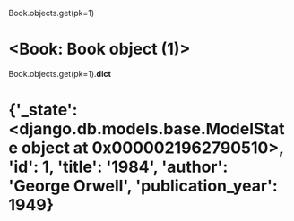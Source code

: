 Book.objects.get(pk=1)
# <Book: Book object (1)>

Book.objects.get(pk=1).__dict__
# {'_state': <django.db.models.base.ModelState object at 0x0000021962790510>, 'id': 1, 'title': '1984', 'author': 'George Orwell', 'publication_year': 1949}